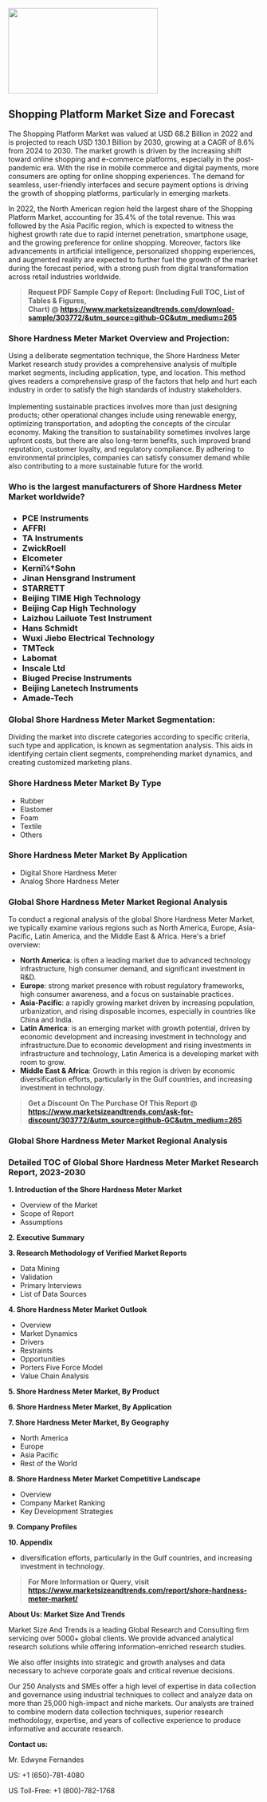<p><img class="alignnone size-medium wp-image-20088" src="https://ffe5etoiles.com/wp-content/uploads/2024/12/MST1-300x171.png" alt="" width="300" height="171" /></p><h2>Shopping Platform Market Size and Forecast</h2><p>The Shopping Platform Market was valued at USD 68.2 Billion in 2022 and is projected to reach USD 130.1 Billion by 2030, growing at a CAGR of 8.6% from 2024 to 2030. The market growth is driven by the increasing shift toward online shopping and e-commerce platforms, especially in the post-pandemic era. With the rise in mobile commerce and digital payments, more consumers are opting for online shopping experiences. The demand for seamless, user-friendly interfaces and secure payment options is driving the growth of shopping platforms, particularly in emerging markets.</p><p>In 2022, the North American region held the largest share of the Shopping Platform Market, accounting for 35.4% of the total revenue. This was followed by the Asia Pacific region, which is expected to witness the highest growth rate due to rapid internet penetration, smartphone usage, and the growing preference for online shopping. Moreover, factors like advancements in artificial intelligence, personalized shopping experiences, and augmented reality are expected to further fuel the growth of the market during the forecast period, with a strong push from digital transformation across retail industries worldwide.</p></p><blockquote id="" class=""><strong>Request PDF Sample Copy of Report: (Including Full TOC, List of Tables &amp; Figures, Chart)&nbsp;@&nbsp;<strong><a href="https://www.marketsizeandtrends.com/download-sample/303772/&utm_source=github-GC&utm_medium=265" target="_blank">https://www.marketsizeandtrends.com/download-sample/303772/&utm_source=github-GC&utm_medium=265</a></strong></strong></blockquote><h3 id="" class="">Shore Hardness Meter Market&nbsp;Overview and Projection:</h3><p id="" class="">Using a deliberate segmentation technique, the Shore Hardness Meter Market research study provides a comprehensive analysis of multiple market segments, including application, type, and location. This method gives readers a comprehensive grasp of the factors that help and hurt each industry in order to satisfy the high standards of industry stakeholders. <br /> <br />Implementing sustainable practices involves more than just designing products; other operational changes include using renewable energy, optimizing transportation, and adopting the concepts of the circular economy. Making the transition to sustainability sometimes involves large upfront costs, but there are also long-term benefits, such improved brand reputation, customer loyalty, and regulatory compliance. By adhering to environmental principles, companies can satisfy consumer demand while also contributing to a more sustainable future for the world.</p><h3 id="" class="">Who is the largest manufacturers of&nbsp;Shore Hardness Meter Market worldwide?</h3><h3 class=""><p><ul><li>PCE Instruments </li><li> AFFRI </li><li> TA Instruments </li><li> ZwickRoell </li><li> Elcometer </li><li> Kernï¼†Sohn </li><li> Jinan Hensgrand Instrument </li><li> STARRETT </li><li> Beijing TIME High Technology </li><li> Beijing Cap High Technology </li><li> Laizhou Lailuote Test Instrument </li><li> Hans Schmidt </li><li> Wuxi Jiebo Electrical Technology </li><li> TMTeck </li><li> Labomat </li><li> Inscale Ltd </li><li> Biuged Precise Instruments </li><li> Beijing Lanetech Instruments </li><li> Amade-Tech</li></ul></p></h3><h3 id="" class="">Global&nbsp;Shore Hardness Meter Market Segmentation:</h3><p id="" class="">Dividing the market into discrete categories according to specific criteria, such type and application, is known as segmentation analysis. This aids in identifying certain client segments, comprehending market dynamics, and creating customized marketing plans.</p><h3 id="" class="">Shore Hardness Meter Market&nbsp;By Type</h3><p><p><ul><li>Rubber</li><li> Elastomer</li><li> Foam</li><li> Textile</li><li> Others</p></li></ul></p></p><h3 id="" class="">Shore Hardness Meter Market&nbsp;By Application</h3><p class=""><p><ul><li>Digital Shore Hardness Meter</li><li> Analog Shore Hardness Meter</li></ul></p></p><h3 id="" class="">Global Shore Hardness Meter Market Regional Analysis</h3><p id="" class="">To conduct a regional analysis of the global Shore Hardness Meter Market, we typically examine various regions such as North America, Europe, Asia-Pacific, Latin America, and the Middle East &amp; Africa. Here's a brief overview:</p><ul><li><strong>North America</strong>: is often a leading market due to advanced technology infrastructure, high consumer demand, and significant investment in R&amp;D.</li><li><strong>Europe</strong>: strong market presence with robust regulatory frameworks, high consumer awareness, and a focus on sustainable practices.</li><li><strong>Asia-Pacific</strong>: a rapidly growing market driven by increasing population, urbanization, and rising disposable incomes, especially in countries like China and India.</li><li><strong>Latin America</strong>: is an emerging market with growth potential, driven by economic development and increasing investment in technology and infrastructure.Due to economic development and rising investments in infrastructure and technology, Latin America is a developing market with room to grow.</li><li><strong>Middle East &amp; Africa</strong>: Growth in this region is driven by economic diversification efforts, particularly in the Gulf countries, and increasing investment in technology.</li></ul><blockquote id="" class=""><strong>Get a Discount On The Purchase Of This Report @ <strong><a href="https://www.marketsizeandtrends.com/ask-for-discount/303772/&utm_source=github-GC&utm_medium=265" target="_blank">https://www.marketsizeandtrends.com/ask-for-discount/303772/&utm_source=github-GC&utm_medium=265</a></strong></strong></blockquote><h3 id="" class="">Global Shore Hardness Meter Market Regional Analysis</h3><h3 id="" class="">Detailed TOC of Global Shore Hardness Meter Market Research Report, 2023-2030</h3><p id="" class=""><strong>1. Introduction of the Shore Hardness Meter Market</strong></p><ul><li>Overview of the Market</li><li>Scope of Report</li><li>Assumptions</li></ul><p id="" class=""><strong>2. Executive Summary</strong></p><p id="" class=""><strong>3. Research Methodology of Verified Market Reports</strong></p><ul><li>Data Mining</li><li>Validation</li><li>Primary Interviews</li><li>List of Data Sources</li></ul><p id="" class=""><strong>4. Shore Hardness Meter Market Outlook</strong></p><ul><li>Overview</li><li>Market Dynamics</li><li>Drivers</li><li>Restraints</li><li>Opportunities</li><li>Porters Five Force Model</li><li>Value Chain Analysis</li></ul><p id="" class=""><strong>5. Shore Hardness Meter Market, By Product</strong></p><p id="" class=""><strong>6. Shore Hardness Meter Market, By Application</strong></p><p id="" class=""><strong>7. Shore Hardness Meter Market, By Geography</strong></p><ul><li>North America</li><li>Europe</li><li>Asia Pacific</li><li>Rest of the World</li></ul><p id="" class=""><strong>8. Shore Hardness Meter Market Competitive Landscape</strong></p><ul><li>Overview</li><li>Company Market Ranking</li><li>Key Development Strategies</li></ul><p id="" class=""><strong>9. Company Profiles</strong></p><p id="" class=""><strong>10. Appendix</strong></p><ul><li>diversification efforts, particularly in the Gulf countries, and increasing investment in technology.</li></ul><blockquote id="" class=""><strong>For More Information or Query, visit <strong><strong><a href="https://www.marketsizeandtrends.com/report/shore-hardness-meter-market/" target="_blank">https://www.marketsizeandtrends.com/report/shore-hardness-meter-market/</a></strong></strong></strong></blockquote><p id="" class=""><strong>About Us: Market Size And Trends</strong></p><p id="" class="">Market Size And Trends is a leading Global Research and Consulting firm servicing over 5000+ global clients. We provide advanced analytical research solutions while offering information-enriched research studies.</p><p id="" class="">We also offer insights into strategic and growth analyses and data necessary to achieve corporate goals and critical revenue decisions.</p><p id="" class="">Our 250 Analysts and SMEs offer a high level of expertise in data collection and governance using industrial techniques to collect and analyze data on more than 25,000 high-impact and niche markets. Our analysts are trained to combine modern data collection techniques, superior research methodology, expertise, and years of collective experience to produce informative and accurate research.</p><p id="" class=""><strong>Contact us:</strong></p><p id="" class="">Mr. Edwyne Fernandes</p><p id="" class="">US: +1 (650)-781-4080</p><p id="" class="">US Toll-Free: +1 (800)-782-1768</p>
